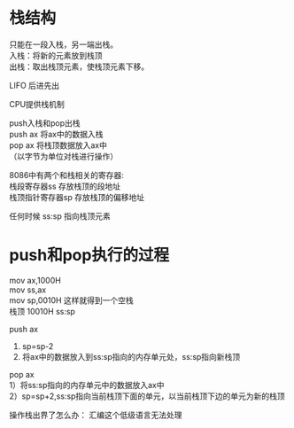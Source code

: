 # 栈结构
只能在一段入栈，另一端出栈。  
入栈：将新的元素放到栈顶  
出栈：取出栈顶元素，使栈顶元素下移。  

LIFO 后进先出  

CPU提供栈机制  

push入栈和pop出栈  
push ax 将ax中的数据入栈  
pop ax 将栈顶数据放入ax中  
（以字节为单位对栈进行操作）  

8086中有两个和栈相关的寄存器:  
栈段寄存器ss    存放栈顶的段地址  
栈顶指针寄存器sp  存放栈顶的偏移地址  

任何时候  ss:sp 指向栈顶元素  


# push和pop执行的过程

mov ax,1000H  
mov ss,ax  
mov sp,0010H
这样就得到一个空栈  
栈顶 10010H ss:sp  

push ax
1) sp=sp-2  
2) 将ax中的数据放入到ss:sp指向的内存单元处，ss:sp指向新栈顶  

pop ax  
1）将ss:sp指向的内存单元中的数据放入ax中  
2）sp=sp+2,ss:sp指向当前栈顶下面的单元，以当前栈顶下边的单元为新的栈顶  


操作栈出界了怎么办：  汇编这个低级语言无法处理  









